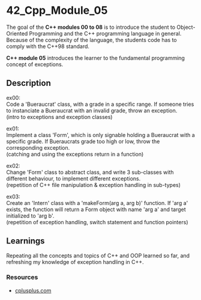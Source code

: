 # 42_Cpp_Module_05

The goal of the **C++ modules 00 to 08** is to introduce the student to Object-Oriented Programming and the C++ programming language in general.
Because of the complexity of the language, the students code has to comply with the C++98 standard.

**C++ module 05** introduces the learner to the fundamental programming concept of exceptions.

## Description

ex00:  
Code a 'Bueraucrat' class, with a grade in a specific range. If someone tries to instanciate a Bueraucrat with an invalid grade, throw an exception.  
(intro to exceptions and exception classes)

ex01:  
Implement a class 'Form', which is only signable holding a Bueraucrat with a specific grade. If Bueraucrats grade too high or low, throw the corresponding exception.  
(catching and using the exceptions return in a function)

ex02:  
Change 'Form' class to abstract class, and write 3 sub-classes with different behaviour, to implement different exceptions.  
(repetition of C++ file manipulation & exception handling in sub-types)

ex03:  
Create an 'Intern' class with a 'makeForm(arg a, arg b)' function. If 'arg a' exists, the function will return a Form object with name 'arg a' and target initialized to 'arg b'.  
(repetition of exception handling, switch statement and function pointers)

## Learnings

Repeating all the concepts and topics of C++ and OOP learned so far, and refreshing my knowledge of exception handling in C++.

### Resources

* [cplusplus.com](http://www.cplusplus.com/)
